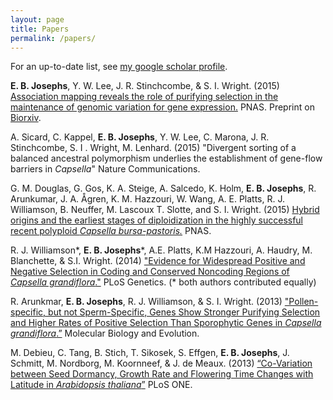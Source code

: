 ```yaml
---
layout: page
title: Papers
permalink: /papers/
---
```


For an up-to-date list, see [my google scholar profile](https://scholar.google.ca/citations?user=LeLjAToAAAAJ&hl=en).

**E. B. Josephs**, Y. W. Lee, J. R. Stinchcombe, & S. I. Wright. (2015) [Association mapping reveals the role of purifying selection in the maintenance of genomic variation for gene expression.](http://www.pnas.org/content/early/2015/11/23/1503027112)  PNAS.
Preprint on [Biorxiv](http://biorxiv.org/content/early/2015/09/21/015743).

A. Sicard, C. Kappel, **E. B. Josephs**, Y. W. Lee, C. Marona, J. R. Stinchcombe, S. I . Wright, M. Lenhard. (2015) "Divergent sorting of a balanced ancestral polymorphism underlies the establishment of gene-flow barriers in *Capsella*" Nature Communications. 

G. M. Douglas, G. Gos, K. A. Steige, A. Salcedo, K. Holm, **E. B. Josephs**, R. Arunkumar, J. A. Ågren, K. M. Hazzouri, W. Wang, A. E. Platts, R. J. Williamson, B. Neuffer, M. Lascoux T. Slotte, and S. I. Wright. (2015) [Hybrid origins and the earliest stages of diploidization in the highly successful recent polyploid *Capsella bursa-pastoris.*](http://biorxiv.org/content/early/2015/09/21/015743) PNAS.

R. J. Williamson&#42;, **E. B. Josephs**&#42;, A.E. Platts, K.M Hazzouri, A. Haudry, M. Blanchette, & S.I. Wright. (2014) ["Evidence for Widespread Positive and Negative Selection in Coding and Conserved Noncoding Regions of *Capsella grandiflora*."](http://journals.plos.org/plosgenetics/article?id=10.1371/journal.pgen.1004622) PLoS Genetics. (&#42; both authors contributed equally)

R. Arunkmar, **E. B. Josephs**, R. J. Williamson, & S. I. Wright. (2013) ["Pollen-specific, but not Sperm-Specific, Genes Show Stronger Purifying Selection and Higher Rates of Positive Selection Than Sporophytic Genes in *Capsella grandiflora*.”](http://mbe.oxfordjournals.org/content/30/11/2475.full) Molecular Biology and Evolution.

M. Debieu, C. Tang, B. Stich, T. Sikosek, S. Effgen, **E. B. Josephs**, J. Schmitt, M. Nordborg, M. Koornneef, & J. de Meaux. (2013) [“Co-Variation between Seed Dormancy, Growth Rate and Flowering Time Changes with Latitude in *Arabidopsis thaliana*”](http://journals.plos.org/plosone/article?id=10.1371/journal.pone.0061075) PLoS ONE.


